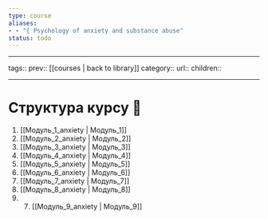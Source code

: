 ```yaml
---
type: course
aliases: 
- - "{ Psychology of anxiety and substance abuse"
status: todo
---
```


---
tags::
prev:: [[courses | back to library]]
category::
url::
children::

---


# Структура курсу 🧾

1. [[Модуль_1_anxiety | Модуль_1]]
2. [[Модуль_2_anxiety | Модуль_2]]
3. [[Модуль_3_anxiety | Модуль_3]]
4. [[Модуль_4_anxiety | Модуль_4]]
5. [[Модуль_5_anxiety | Модуль_5]]
6. [[Модуль_6_anxiety | Модуль_6]]
7. [[Модуль_7_anxiety | Модуль_7]]
8. [[Модуль_8_anxiety | Модуль_8]]
9. 7. [[Модуль_9_anxiety | Модуль_9]]